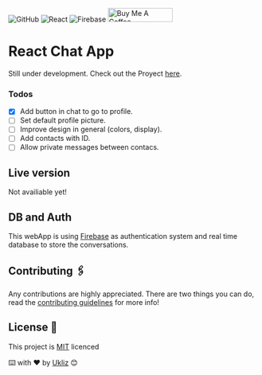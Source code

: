 ![GitHub](https://img.shields.io/github/license/Uklizdev/The-Food-Hub?style=for-the-badge) ![React](https://img.shields.io/badge/React-20232A?style=for-the-badge&logo=react&logoColor=61DAFB) <img alt="Firebase" src="https://img.shields.io/badge/firebase-%23039BE5.svg?style=for-the-badge&logo=firebase"/> <a href="https://www.buymeacoffee.com/ukliz" target="_blank"><img src="https://cdn.buymeacoffee.com/buttons/default-orange.png" alt="Buy Me A Coffee" height="28" width="130"></a>

# React Chat App

Still under development. Check out the Proyect [here](https://github.com/Uklizdev/Chat-App/projects/1).

### Todos

- [x] Add button in chat to go to profile.
- [ ] Set default profile picture.
- [ ] Improve design in general (colors, display).
- [ ] Add contacts with ID.
- [ ] Allow private messages between contacs.

## Live version

Not availiable yet!

## DB and Auth

This webApp is using [Firebase](https://firebase.google.com/) as authentication system and real time database to store the conversations.

## Contributing 🖇️

Any contributions are highly appreciated. There are two things you can do, read the [contributing guidelines](https://github.com/Uklizdev/Chat-App/blob/master/CONTRIBUTING.md) for more info!

## License 📄

This project is [MIT](https://choosealicense.com/licenses/mit/) licenced

⌨️ with ❤️ by [Ukliz](https://github.com/Uklizdev) 😊
